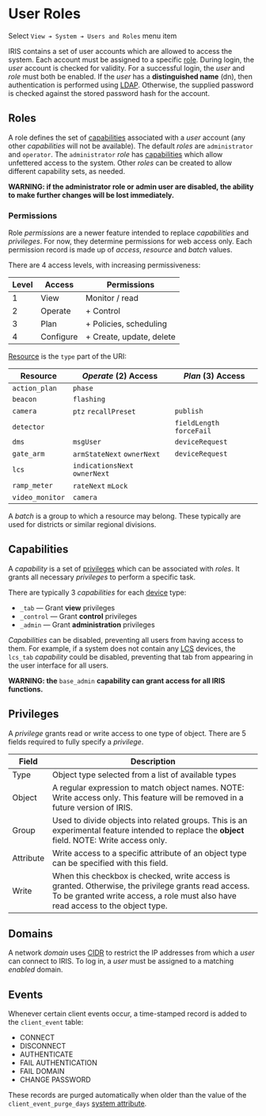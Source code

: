 # User Roles

Select `View ➔ System ➔ Users and Roles` menu item

IRIS contains a set of user accounts which are allowed to access the system.
Each account must be assigned to a specific [role](#roles).  During login, the
_user_ account is checked for validity.  For a successful login, the _user_ and
_role_ must both be enabled.  If the _user_ has a **distinguished name** (dn),
then authentication is performed using [LDAP].  Otherwise, the supplied password
is checked against the stored password hash for the account.

## Roles

A role defines the set of [capabilities](#capabilities) associated with a _user_
account (any other _capabilities_ will not be available).  The default _roles_
are `administrator` and `operator`.  The `administrator` _role_ has
[capabilities](#capabilities) which allow unfettered access to the system.
Other _roles_ can be created to allow different capability sets, as needed.

**WARNING: if the administrator role or admin user are disabled, the ability to
make further changes will be lost immediately.**

### Permissions

Role *permissions* are a newer feature intended to replace *capabilities* and
*privileges*.  For now, they determine permissions for web access only.  Each
permission record is made up of *access*, *resource* and *batch* values.

There are 4 access levels, with increasing permissiveness:

| Level | Access    | Permissions              |
|-------|-----------|--------------------------|
|     1 | View      | Monitor / read           |
|     2 | Operate   | + Control                |
|     3 | Plan      | + Policies, scheduling   |
|     4 | Configure | + Create, update, delete |

[Resource] is the `type` part of the URI:

| Resource         | *Operate* (2) Access          | *Plan* (3) Access         |
|------------------|-------------------------------|---------------------------|
| `action_plan`    | `phase`                       |                           |
| `beacon`         | `flashing`                    |                           |
| `camera`         | `ptz` `recallPreset`          | `publish`                 |
| `detector`       |                               | `fieldLength` `forceFail` |
| `dms`            | `msgUser`                     | `deviceRequest`           |
| `gate_arm`       | `armStateNext` `ownerNext`    | `deviceRequest`           |
| `lcs`            | `indicationsNext` `ownerNext` |                           |
| `ramp_meter`     | `rateNext` `mLock`            |                           |
| `video_monitor`  | `camera`                      |                           |

A *batch* is a group to which a resource may belong.  These typically are used
for districts or similar regional divisions.

## Capabilities

A _capability_ is a set of [privileges](#privileges) which can be associated
with _roles_.  It grants all necessary _privileges_ to perform a specific task.

There are typically 3 _capabilities_ for each [device] type:

* `_tab` — Grant **view** privileges
* `_control` — Grant **control** privileges
* `_admin` — Grant **administration** privileges

_Capabilities_ can be disabled, preventing all users from having access to them.
For example, if a system does not contain any [LCS] devices, the `lcs_tab`
_capability_ could be disabled, preventing that tab from appearing in the user
interface for all users.

**WARNING: the** `base_admin` **capability can grant access for all IRIS
functions.**

## Privileges

A _privilege_ grants read or write access to one type of object.  There are 5
fields required to fully specify a _privilege_.

Field     | Description
----------|----------------------------------------------------
Type      | Object type selected from a list of available types
Object    | A regular expression to match object names.  NOTE: Write access only.  This feature will be removed in a future version of IRIS.
Group     | Used to divide objects into related groups.  This is an experimental feature intended to replace the **object** field.  NOTE: Write access only.
Attribute | Write access to a specific attribute of an object type can be specified with this field.
Write     | When this checkbox is checked, write access is granted.  Otherwise, the privilege grants read access.  To be granted write access, a role must also have read access to the object type.

## Domains

A network _domain_ uses [CIDR] to restrict the IP addresses from which a _user_
can connect to IRIS.  To log in, a _user_ must be assigned to a matching
_enabled_ domain.

## Events

Whenever certain client events occur, a time-stamped record is added to the
`client_event` table:

* CONNECT
* DISCONNECT
* AUTHENTICATE
* FAIL AUTHENTICATION
* FAIL DOMAIN
* CHANGE PASSWORD

These records are purged automatically when older than the value of the
`client_event_purge_days` [system attribute].


[CIDR]: https://en.wikipedia.org/wiki/Classless_Inter-Domain_Routing
[device]: controllers.html#devices
[LCS]: lcs.html
[LDAP]: installation.html#ldap
[resource]: rest_api.html#resource-types
[system attribute]: system_attributes.html
